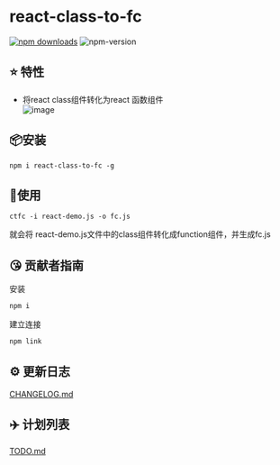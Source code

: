 # react-class-to-fc
[![npm downloads](https://img.shields.io/npm/dm/react-class-to-fc?style=flat-square)](https://www.npmtrends.com/react-class-to-fc)
![npm-version](https://img.shields.io/npm/v/react-class-to-fc.svg)
## ⭐  特性

- 将react class组件转化为react 函数组件   
![image](https://user-images.githubusercontent.com/52593709/125226382-92121e00-e303-11eb-909a-6880eee8b548.png)

## 📦安装
```
npm i react-class-to-fc -g
```

## 🔨使用
```
ctfc -i react-demo.js -o fc.js
```
就会将 react-demo.js文件中的class组件转化成function组件，并生成fc.js

## 😘 贡献者指南
安装
```js
npm i
```
建立连接
```js
npm link
```
## ⚙️ 更新日志
[CHANGELOG.md](./changelog.md)
## ✈️ 计划列表
[TODO.md](./TODO.md)
